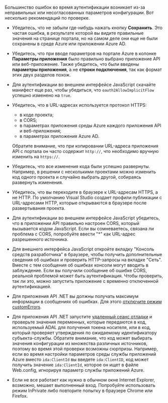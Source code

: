 Большинство ошибок во время аутентификации возникает из-за неправильных или несогласованных параметров конфигурации. Вот несколько рекомендаций по проверке.

* Убедитесь, что не забыли где-нибудь нажать кнопку **Сохранить**. Это частая ошибка, в результате которой вы видите правильные значения на странице портала, но на самом деле они еще не были сохранены в среде Azure или приложении Azure AD.
* Убедитесь, что при вводе параметров на портале Azure в колонке **Параметры приложения** было правильно выбрано приложение API или веб-приложение. Также убедитесь, что были введены **параметры приложения**, а не **строки подключения**, так как формат этих двух разделов похож.
* Для аутентификации во внешнем интерфейсе JavaScript скачайте манифест еще раз, чтобы убедиться, что `oauth2AllowImplicitFlow` успешно изменено на `true`.
* Убедитесь, что в URL-адресах используется протокол HTTPS:

	* в коде проекта;
	* в CORS;
	* в параметрах приложения среды Azure каждого приложения API и веб-приложения;
	* в параметрах приложения Azure AD.
	
	Обратите внимание, что при копировании URL-адреса приложения API с портала он часто содержит `http://`, что необходимо вручную изменить на `https://`.

* Убедитесь, что все изменения кода были успешно развернуты. Например, в решении с несколькими проектами можно изменить код одного проекта и случайно выбрать другой, собираясь развернуть изменения.
* Убедитесь, что вы переходите в браузере к URL-адресам HTTPS, а не HTTP. По умолчанию Visual Studio создает профили публикации с URL-адресами HTTP, которые открываются в браузере после развертывания проекта.
* Для аутентификации во внешнем интерфейсе JavaScript убедитесь, что в приложении API правильно настроен CORS, который вызывается кодом JavaScript. Если вы сомневаетесь, связана ли проблема с CORS, попробуйте ввести "*" как URL-адрес разрешенного источника.
* Для внешнего интерфейса JavaScript откройте вкладку "Консоль средств разработчика" в браузере, чтобы получить дополнительные сведения об ошибках и проверить HTTP-запросы на вкладке "Сеть". Вместе с тем сообщения об ошибках консоли могут вводить в заблуждение. Если вы получили сообщение об ошибке CORS, реальной проблемой может быть аутентификация. Чтобы проверить, так ли это, можно запустить приложение с временно отключенной аутентификацией.
* Для приложения API .NET вы должны получать максимум информации в сообщениях об ошибках. Для этого [отключите режим customErrors](../app-service-web/web-sites-dotnet-troubleshoot-visual-studio.md#remoteview).
* Для приложения API .NET запустите [удаленный сеанс отладки](../app-service-web/web-sites-dotnet-troubleshoot-visual-studio.md#remotedebug) и проверьте значения переменных, которые передаются в код, используемый ADAL для получения токена носителя, или в код, который проверяет утверждения по ожидаемому идентификатору субъекта-службы. Обратите внимание, что код может выбирать значения конфигурации из множества различных источников, поэтому во время этой проверки возможны сюрпризы. Например, если во время настройки параметров среды службы приложений Azure вместо `ida:ClientId` вы введете `ida:ClientID`, код может получить значение `ida:ClientId`, которое он ищет в файле Web.config, игнорируя параметр службы приложений Azure. 
* Если не все работает как нужно в обычном окне Internet Explorer, возможно, мешает выполненный вход. Попробуйте использовать режим InPrivate либо повторите попытку в браузере Chrome или Firefox.

<!---HONumber=AcomDC_0309_2016-->